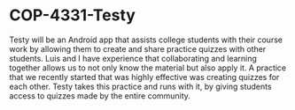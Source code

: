 # COP-4331-Testy
Testy will be an Android app that assists college students with their course work by allowing them to create and share practice quizzes with other students. Luis and I have experience that collaborating and learning together allows us to not only know the material but also apply it. A practice that we recently started that was highly effective was creating quizzes for each other. Testy takes this practice and runs with it, by giving students access to quizzes made by the entire community.

